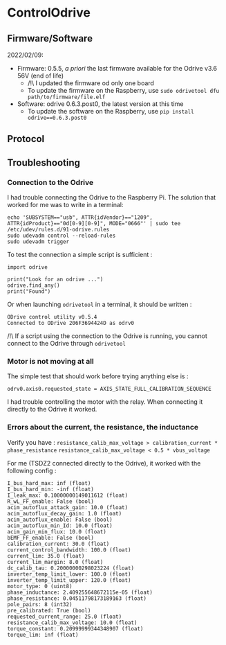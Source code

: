 # ControlOdrive
## Firmware/Software
2022/02/09:
- Firmware: 0.5.5, *a priori* the last firmware available for the Odrive v3.6 56V (end of life)
  - /!\ I updated the firmware od only one board
  - To update the firmware on the Raspberry, use `sudo odrivetool dfu path/to/firmware/file.elf`
- Software: odrive 0.6.3.post0, the latest version at this time
  - To update the software on the Raspberry, use `pip install odrive==0.6.3.post0`
## Protocol
## Troubleshooting
### Connection to the Odrive
I had trouble connecting the Odrive to the Raspberry Pi. The solution that worked for me was to write in a terminal:
```
echo 'SUBSYSTEM=="usb", ATTR{idVendor}=="1209", ATTR{idProduct}=="0d[0-9][0-9]", MODE="0666"' | sudo tee /etc/udev/rules.d/91-odrive.rules
sudo udevadm control --reload-rules
sudo udevadm trigger
```
To test the connection a simple script is sufficient :
```
import odrive

print("Look for an odrive ...")
odrive.find_any()
print("Found")
```
Or when launching `odrivetool` in a terminal, it should be written :
```
ODrive control utility v0.5.4
Connected to ODrive 206F3694424D as odrv0
```
/!\ If a script using the connection to the Odrive is running, you cannot connect to the Odrive through `odrivetool`
### Motor is not moving at all
The simple test that should work before trying anything else is :
```
odrv0.axis0.requested_state = AXIS_STATE_FULL_CALIBRATION_SEQUENCE
```
I had trouble controlling the motor with the relay. When connecting it directly to the Odrive it worked.
### Errors about the current, the resistance, the inductance
Verify you have :
`resistance_calib_max_voltage > calibration_current * phase_resistance`
`resistance_calib_max_voltage < 0.5 * vbus_voltage`

For me (TSDZ2 connected directly to the Odrive), it worked with the following config :
```
I_bus_hard_max: inf (float)
I_bus_hard_min: -inf (float)
I_leak_max: 0.10000000149011612 (float)
R_wL_FF_enable: False (bool)
acim_autoflux_attack_gain: 10.0 (float)
acim_autoflux_decay_gain: 1.0 (float)
acim_autoflux_enable: False (bool)
acim_autoflux_min_Id: 10.0 (float)
acim_gain_min_flux: 10.0 (float)
bEMF_FF_enable: False (bool)
calibration_current: 30.0 (float)
current_control_bandwidth: 100.0 (float)
current_lim: 35.0 (float)
current_lim_margin: 8.0 (float)
dc_calib_tau: 0.20000000298023224 (float)
inverter_temp_limit_lower: 100.0 (float)
inverter_temp_limit_upper: 120.0 (float)
motor_type: 0 (uint8)
phase_inductance: 2.409255648672115e-05 (float)
phase_resistance: 0.04511798173189163 (float)
pole_pairs: 8 (int32)
pre_calibrated: True (bool)
requested_current_range: 25.0 (float)
resistance_calib_max_voltage: 10.0 (float)
torque_constant: 0.20999999344348907 (float)
torque_lim: inf (float)
```